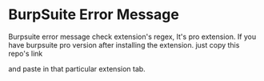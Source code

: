 # BurpSuite Error Message 

Burpsuite error message check extension's regex, It's pro extension. If you have burpsuite pro version after installing the extension. 
just copy this repo's link 

and paste in that particular extension tab.
